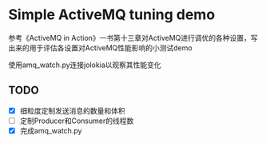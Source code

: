 # Simple ActiveMQ tuning demo

参考《ActiveMQ in Action》一书第十三章对ActiveMQ进行调优的各种设置，写出来的用于评估各设置对ActiveMQ性能影响的小测试demo

使用amq_watch.py连接jolokia以观察其性能变化

## TODO

- [x] 细粒度定制发送消息的数量和体积
- [ ] 定制Producer和Consumer的线程数
- [x] 完成amq_watch.py